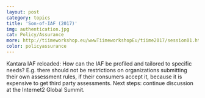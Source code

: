 ```yaml
---
layout: post
category: topics
title: 'Son-of-IAF (2017)'
img: authentication.jpg
cat: Policy/Assurance
more: http://tiimeworkshop.eu/wwwTiimeworkshopEu/tiime2017/session01.html
color: policyassurance
---
```


Kantara IAF reloaded: How can the IAF be profiled and tailored to specific needs? E.g. there should not be restrictions on organizations submitting their own assessment rules, if their consumers accept it, because it is expensive to get third party assessments. Next steps: continue discussion at the Internet2 Global Summit.